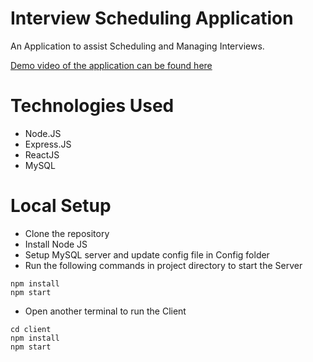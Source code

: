 # Interview Scheduling Application
An Application to assist Scheduling and Managing Interviews.

[Demo video of the application can be found here](https://bit.ly/320oFvA)

# Technologies Used
- Node.JS
- Express.JS
- ReactJS
- MySQL

# Local Setup
- Clone the repository
- Install Node JS
- Setup MySQL server and update config file in Config folder
- Run the following commands in project directory to start the Server
```
npm install
npm start
```
- Open another terminal to run the Client
```
cd client
npm install
npm start
```

